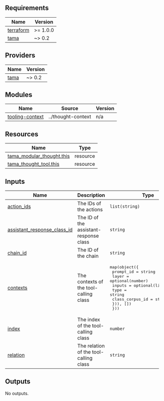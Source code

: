 <!-- BEGIN_TF_DOCS -->
## Requirements

| Name | Version |
|------|---------|
| <a name="requirement_terraform"></a> [terraform](#requirement\_terraform) | >= 1.0.0 |
| <a name="requirement_tama"></a> [tama](#requirement\_tama) | ~> 0.2 |

## Providers

| Name | Version |
|------|---------|
| <a name="provider_tama"></a> [tama](#provider\_tama) | ~> 0.2 |

## Modules

| Name | Source | Version |
|------|--------|---------|
| <a name="module_tooling-context"></a> [tooling-context](#module\_tooling-context) | ../thought-context | n/a |

## Resources

| Name | Type |
|------|------|
| [tama_modular_thought.this](https://registry.terraform.io/providers/upmaru/tama/latest/docs/resources/modular_thought) | resource |
| [tama_thought_tool.this](https://registry.terraform.io/providers/upmaru/tama/latest/docs/resources/thought_tool) | resource |

## Inputs

| Name | Description | Type | Default | Required |
|------|-------------|------|---------|:--------:|
| <a name="input_action_ids"></a> [action\_ids](#input\_action\_ids) | The IDs of the actions | `list(string)` | n/a | yes |
| <a name="input_assistant_response_class_id"></a> [assistant\_response\_class\_id](#input\_assistant\_response\_class\_id) | The ID of the assistant-response class | `string` | n/a | yes |
| <a name="input_chain_id"></a> [chain\_id](#input\_chain\_id) | The ID of the chain | `string` | n/a | yes |
| <a name="input_contexts"></a> [contexts](#input\_contexts) | The contexts of the tool-calling class | <pre>map(object({<br>    prompt_id = string<br>    layer     = optional(number)<br>    inputs = optional(list(object({<br>      type            = string<br>      class_corpus_id = string<br>    })), [])<br>  }))</pre> | n/a | yes |
| <a name="input_index"></a> [index](#input\_index) | The index of the tool-calling class | `number` | `0` | no |
| <a name="input_relation"></a> [relation](#input\_relation) | The relation of the tool-calling class | `string` | `"tooling"` | no |

## Outputs

No outputs.
<!-- END_TF_DOCS -->
